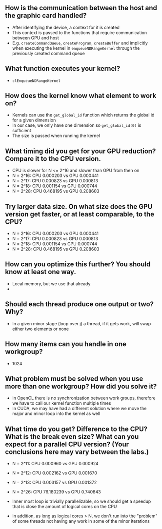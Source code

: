 ## How is the communication between the host and the graphic card handled?
- After identifying the device, a context for it is created
- This context is passed to the functions that require communication between GPU and host
- E.g. `createCommandQueue`, `createProgram`, `createBuffer` and implicitly when executing the kernel in `enqueueNDRangeKernel` through the previously created command queue

## What function executes your kernel?
- `clEnqueueNDRangeKernel`

## How does the kernel know what element to work on?
- Kernels can use the `get_global_id` function which returns the global id for a given dimension
- In our case, we only have one dimension so `get_global_id(0)` is sufficient
- The size is passed when running the kernel

## What timing did you get for your GPU reduction? Compare it to the CPU version.
- CPU is slower for N <= 2^16 and slower than GPU from then on
- N = 2^16: CPU 0.000203 vs GPU 0.000441
- N = 2^17: CPU 0.000823 vs GPU 0.000813
- N = 2^18: CPU 0.001154 vs GPU 0.000744
- N = 2^28: CPU 0.468195 vs GPU 0.208603

## Try larger data size. On what size does the GPU version get faster, or at least comparable, to the CPU?
- N = 2^16: CPU 0.000203 vs GPU 0.000441
- N = 2^17: CPU 0.000823 vs GPU 0.000813
- N = 2^18: CPU 0.001154 vs GPU 0.000744
- N = 2^28: CPU 0.468195 vs GPU 0.208603

## How can you optimize this further? You should know at least one way.
- Local memory, but we use that already
- 

## Should each thread produce one output or two? Why?
- In a given minor stage (loop over j) a thread, if it gets work, will swap either two elements or none

## How many items can you handle in one workgroup?
- 1024

## What problem must be solved when you use more than one workgroup? How did you solve it?
- In OpenCL there is no synchronization between work groups, therefore we have to call our kernel function multiple times
- In CUDA, we may have had a different solution where we move the major and minor loop into the kernel as well

## What time do you get? Difference to the CPU? What is the break even size? What can you expect for a parallel CPU version? (Your conclusions here may vary between the labs.)
- N = 2^11: CPU 0.000960 vs GPU 0.000924
- N = 2^12: CPU 0.002162 vs GPU 0.001670
- N = 2^13: CPU 0.003157 vs GPU 0.001372
- N = 2^26: CPU 76.180239 vs GPU 0.740843

- Inner most loop is trivially parallelizable, so we should get a speedup that is close the amount of logical cores on the CPU
- In addition, as long as logical cores > N, we don't run into the "problem" of some threads not having any work in some of the minor iterations
